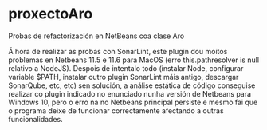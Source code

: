 # proxectoAro
Probas de refactorización en NetBeans coa clase Aro

Á hora de realizar as probas con SonarLint, este plugin dou moitos problemas en Netbeans 11.5 e 11.6 para MacOS (erro this.pathresolver is null relativo a NodeJS).
Despois de intentalo todo (instalar Node, configurar variable $PATH, instalar outro plugin SonarLint máis antigo, descargar SonarQube, etc, etc) sen solución, a 
análise estática de código conseguise realizar co plugin indicado no enunciado nunha versión de Netbeans para Windows 10, pero o erro na no Netbeans principal 
persiste e mesmo fai que o programa deixe de funcionar correctamente afectando a outras funcionalidades.
